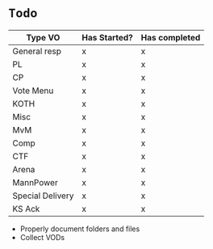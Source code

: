 # `Todo`

Type VO          | Has Started? | Has completed |
-----------------| ------------ | ------------- |
General resp     | x            | x             |
PL               | x            | x             |
CP               | x            | x             |
Vote Menu        | x            | x             |
KOTH             | x            | x             |
Misc             | x            | x             |
MvM              | x            | x             |
Comp             | x            | x             |
CTF              | x            | x             |
Arena            | x            | x             |
MannPower        | x            | x             |
Special Delivery | x            | x             |
KS Ack           | x            | x             |



 - Properly document folders and files
 - Collect VODs